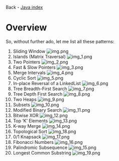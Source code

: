 Back - [Java index](0-index.md)

# Overview

So, without further ado, let me list all these patterns:

1. Sliding Window
![img.png](jpg/img.png)
2. Islands (Matrix Traversal)
![img_1.png](jpg/img_1.png)
3. Two Pointers
![img_2.png](jpg/img_2.png)
5. Fast & Slow Pointers
 ![img_3.png](jpg/img_3.png)
6. Merge Intervals
 ![img_4.png](jpg/img_4.png)
7. Cyclic Sort
 ![img_5.png](jpg/img_5.png)
8. In-place Reversal of a LinkedList
 ![img_6.png](jpg/img_6.png)
9. Tree Breadth-First Search
 ![img_7.png](jpg/img_7.png)
10. Tree Depth First Search
 ![img_8.png](jpg/img_8.png)
11. Two Heaps
 ![img_9.png](jpg/img_9.png)
12. Subsets
 ![img_10.png](jpg/img_10.png)
13. Modified Binary Search
 ![img_11.png](jpg/img_11.png)
14. Bitwise XOR
 ![img_12.png](jpg/img_12.png)
15. Top ‘K’ Elements
 ![img_13.png](jpg/img_13.png)
16. K-way Merge
 ![img_14.png](jpg/img_14.png)
17. Topological Sort
 ![img_18.png](jpg/img_18.png)
18. 0/1 Knapsack
 ![img_17.png](jpg/img_17.png)
19. Fibonacci Numbers
 ![img_16.png](jpg/img_16.png)
20. Palindromic Subsequence
![img_15.png](jpg/img_15.png)
21. Longest Common Substring
![img_19.png](jpg/img_19.png)
